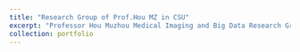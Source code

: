 ```yaml
---
title: "Research Group of Prof.Hou MZ in CSU"
excerpt: "Professor Hou Muzhou Medical Imaging and Big Data Research Group, School of Mathematics and Statistics, Central South University<br/><img src='/images/ME_group.png'>"
collection: portfolio
---
```


